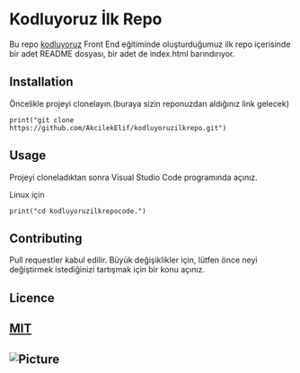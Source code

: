 # Kodluyoruz İlk Repo

Bu repo [kodluyoruz](https://kodluyoruz.org) Front End eğitiminde oluşturduğumuz ilk repo içerisinde bir adet README dosyası, bir adet de index.html barındırıyor.

## Installation

Öncelikle projeyi clonelayın.(buraya sizin reponuzdan aldığınız link gelecek)

```phyton
print("git clone https://github.com/AkcilekElif/kodluyoruzilkrepo.git")
```

## Usage

Projeyi cloneladıktan sonra Visual Studio Code programında açınız.

Linux için

```phyton
print("cd kodluyoruzilkrepocode.")
```

## Contributing

Pull requestler kabul edilir. Büyük değişiklikler için, lütfen önce neyi değiştirmek istediğinizi tartışmak için bir konu açınız.

## Licence

## [MIT](https://choosealicense.com/licenses/mit/)

## ![Picture](https://www.google.com/search?q=KODLUYORUZ+RESM%C4%B0&tbm=isch&ved=2ahUKEwi89qarpcT5AhWHu6QKHTDeBWsQ2-cCegQIABAA&oq=KODLUYORUZ+RESM%C4%B0&gs_lcp=CgNpbWcQAzoFCAAQgAQ6CAgAEIAEELEDOgsIABCABBCxAxCDAToECAAQQzoICAAQsQMQgwE6BAgAEBg6BggAEAoQGFCxEljpMWCAM2gBcAB4AIAB-gGIAfgTkgEGMC4xMy40mAEAoAEBqgELZ3dzLXdpei1pbWfAAQE&sclient=img&ei=o9j3YvyYMof3kgWwvJfYBg&bih=657&biw=1366#imgrc=7yBX1qNq6N3yQM)
